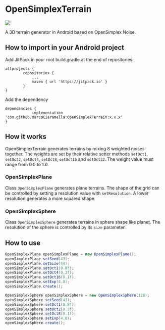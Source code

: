 # OpenSimplexTerrain
[![](https://jitpack.io/v/MarcoCiaramella/OpenSimplexTerrain.svg)](https://jitpack.io/#MarcoCiaramella/OpenSimplexTerrain)

A 3D terrain generator in Android based on OpenSimplex Noise.

## How to import in your Android project
Add JitPack in your root build.gradle at the end of repositories:

```
allprojects {
		repositories {
			...
			maven { url 'https://jitpack.io' }
		}
}
```

Add the dependency

```
dependencies {
	        implementation 'com.github.MarcoCiaramella:OpenSimplexTerrain:x.x.x'
}
```

## How it works
OpenSimplexTerrain generates terrains by mixing 8 weighted noises together.
The weights are set by their relative setter methods `setOct1`, `setOct2`, `setOct4`, `setOct8`, `setOct16` and `setOct32`.
The weight value must range from 0.0 to 1.0.

### OpenSimplexPlane
Class `OpenSimplexPlane` generates plane terrains. The shape of the grid can be controlled by setting a resolution value with `setResolution`.
A lower resolution generates a more squared shape.

### OpenSimplexSphere
Class `OpenSimplexSphere` generates terrains in sphere shape like planet. The resolution of the sphere is controlled by its `size` parameter.

## How to use
```java
OpenSimplexPlane openSimplexPlane = new OpenSimplexPlane();
openSimplexPlane.setSeed(43);
openSimplexPlane.setSize(64);
openSimplexPlane.setOct1(0.8f);
openSimplexPlane.setOct4(0.3f);
openSimplexPlane.setOct16(0.1f);
openSimplexPlane.setExp(4.0);
openSimplexPlane.create();

OpenSimplexSphere openSimplexSphere = new OpenSimplexSphere(128);
openSimplexSphere.setSeed(43);
openSimplexSphere.setOct1(0.8f);
openSimplexSphere.setOct2(0.3f);
openSimplexSphere.setOct8(0.1f);
openSimplexSphere.setExp(4.0);
openSimplexSphere.create();
```
